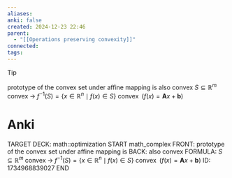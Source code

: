 ```yaml
---
aliases: 
anki: false
created: 2024-12-23 22:46
parent:
  - "[[Operations preserving convexity]]"
connected: 
tags:
---
```


> [!tip] 
prototype of the convex set under affine mapping is also convex
$S \subseteq \mathbb{R}^m \text{ convex}\; \rightarrow \; f^{-1}(S) = \left\{ x \in \mathbb{R}^n \mid f(x) \in S \right\} \text{ convex} \;\; \left(f(x) = \mathbf{A}x + \mathbf{b}\right)$

# Anki
TARGET DECK: math::optimization
START
math_complex
FRONT: prototype of the convex set under affine mapping is 
BACK: also convex
FORMULA: $S \subseteq \mathbb{R}^m \text{ convex}\; \rightarrow \; f^{-1}(S) = \left\{ x \in \mathbb{R}^n \mid f(x) \in S \right\} \text{ convex} \;\; \left(f(x) = \mathbf{A}x + \mathbf{b}\right)$
ID: 1734968839027
END